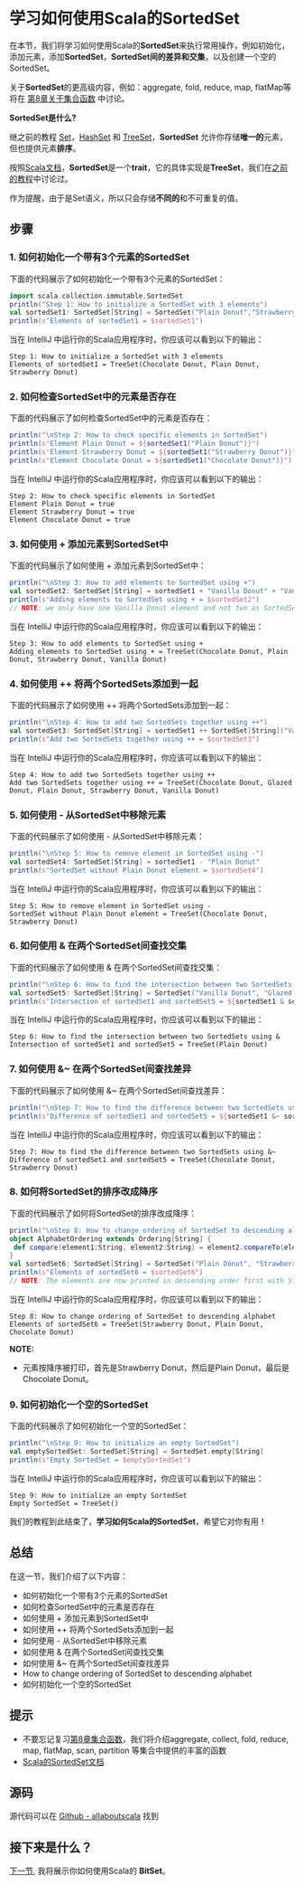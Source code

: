 # 学习如何使用Scala的SortedSet

在本节，我们将学习如何使用Scala的**SortedSet**来执行常用操作，例如初始化，添加元素，添加**SortedSet**，**SortedSet间的差异和交集**，以及创建一个空的SortedSet。
 
关于**SortedSet**的更高级内容，例如：aggregate, fold, reduce, map, flatMap等将在 [第8章关于集合函数](tutorial/8_1.md) 中讨论。


**SortedSet是什么?**

继之前的教程 [Set](6_10.md)，[HashSet](6_11.md) 和 [TreeSet](6_12.md)，**SortedSet** 允许你存储**唯一的**元素，但也提供元素**排序**。

按照[Scala文档](http://docs.scala-lang.org/overviews/collections/concrete-immutable-collection-classes.html)，**SortedSet**是一个**trait**，它的具体实现是**TreeSet**，我们在[之前的教程](tutorial/6_7.md)中讨论过。

作为提醒，由于是Set语义，所以只会存储**不同的**和不可重复的值。

## 步骤

### 1. 如何初始化一个带有3个元素的SortedSet

下面的代码展示了如何初始化一个带有3个元素的SortedSet：

```scala
import scala.collection.immutable.SortedSet
println("Step 1: How to initialize a SortedSet with 3 elements")
val sortedSet1: SortedSet[String] = SortedSet("Plain Donut","Strawberry Donut","Chocolate Donut")
println(s"Elements of sortedSet1 = $sortedSet1")

```

当在 IntelliJ 中运行你的Scala应用程序时，你应该可以看到以下的输出：

```
Step 1: How to initialize a SortedSet with 3 elements
Elements of sortedSet1 = TreeSet(Chocolate Donut, Plain Donut, Strawberry Donut)

```

### 2. 如何检查SortedSet中的元素是否存在

下面的代码展示了如何检查SortedSet中的元素是否存在：

```scala
println("\nStep 2: How to check specific elements in SortedSet")
println(s"Element Plain Donut = ${sortedSet1("Plain Donut")}")
println(s"Element Strawberry Donut = ${sortedSet1("Strawberry Donut")}")
println(s"Element Chocolate Donut = ${sortedSet1("Chocolate Donut")}")

```

当在 IntelliJ 中运行你的Scala应用程序时，你应该可以看到以下的输出：

```
Step 2: How to check specific elements in SortedSet
Element Plain Donut = true
Element Strawberry Donut = true
Element Chocolate Donut = true

```

### 3. 如何使用 + 添加元素到SortedSet中

下面的代码展示了如何使用 + 添加元素到SortedSet中：

```scala
println("\nStep 3: How to add elements to SortedSet using +")
val sortedSet2: SortedSet[String] = sortedSet1 + "Vanilla Donut" + "Vanilla Donut"
println(s"Adding elements to SortedSet using + = $sortedSet2")
// NOTE: we only have one Vanilla Donut element and not two as SortedSet is distinct

```

当在 IntelliJ 中运行你的Scala应用程序时，你应该可以看到以下的输出：

```
Step 3: How to add elements to SortedSet using +
Adding elements to SortedSet using + = TreeSet(Chocolate Donut, Plain Donut, Strawberry Donut, Vanilla Donut)

```

 

### 4. 如何使用 ++ 将两个SortedSets添加到一起

下面的代码展示了如何使用 ++ 将两个SortedSets添加到一起：

```scala
println("\nStep 4: How to add two SortedSets together using ++")
val sortedSet3: SortedSet[String] = sortedSet1 ++ SortedSet[String]("Vanilla Donut", "Glazed Donut")
println(s"Add two SortedSets together using ++ = $sortedSet3")

```

当在 IntelliJ 中运行你的Scala应用程序时，你应该可以看到以下的输出：

```
Step 4: How to add two SortedSets together using ++
Add two SortedSets together using ++ = TreeSet(Chocolate Donut, Glazed Donut, Plain Donut, Strawberry Donut, Vanilla Donut)

```

 
### 5. 如何使用 - 从SortedSet中移除元素

下面的代码展示了如何使用 - 从SortedSet中移除元素：

```scala
println("\nStep 5: How to remove element in SortedSet using -")
val sortedSet4: SortedSet[String] = sortedSet1 - "Plain Donut"
println(s"SortedSet without Plain Donut element = $sortedSet4")

```

当在 IntelliJ 中运行你的Scala应用程序时，你应该可以看到以下的输出：

```
Step 5: How to remove element in SortedSet using -
SortedSet without Plain Donut element = TreeSet(Chocolate Donut, Strawberry Donut)

```

### 6. 如何使用 & 在两个SortedSet间查找交集

下面的代码展示了如何使用 & 在两个SortedSet间查找交集：

```scala
println("\nStep 6: How to find the intersection between two SortedSets using &")
val sortedSet5: SortedSet[String] = SortedSet("Vanilla Donut", "Glazed Donut", "Plain Donut")
println(s"Intersection of sortedSet1 and sortedSet5 = ${sortedSet1 & sortedSet5}")

```

当在 IntelliJ 中运行你的Scala应用程序时，你应该可以看到以下的输出：

```
Step 6: How to find the intersection between two SortedSets using &
Intersection of sortedSet1 and sortedSet5 = TreeSet(Plain Donut)

```


### 7. 如何使用 &~ 在两个SortedSet间查找差异

下面的代码展示了如何使用 &~ 在两个SortedSet间查找差异：

```scala
println("\nStep 7: How to find the difference between two SortedSets using &~")
println(s"Difference of sortedSet1 and sortedSet5 = ${sortedSet1 &~ sortedSet5}")

```

当在 IntelliJ 中运行你的Scala应用程序时，你应该可以看到以下的输出：

```
Step 7: How to find the difference between two SortedSets using &~
Difference of sortedSet1 and sortedSet5 = TreeSet(Chocolate Donut, Strawberry Donut)

```


### 8. 如何将SortedSet的排序改成降序

下面的代码展示了如何将SortedSet的排序改成降序：

```scala
println("\nStep 8: How to change ordering of SortedSet to descending alphabet")
object AlphabetOrdering extends Ordering[String] {
 def compare(element1:String, element2:String) = element2.compareTo(element1)
}
val sortedSet6: SortedSet[String] = SortedSet("Plain Donut", "Strawberry Donut", "Chocolate Donut")(AlphabetOrdering)
println(s"Elements of sortedSet6 = $sortedSet6")
// NOTE: The elements are now printed in descending order first with Strawberry Donut, then Plain Donut and finally Chocolate Donut

```

当在 IntelliJ 中运行你的Scala应用程序时，你应该可以看到以下的输出：

```
Step 8: How to change ordering of SortedSet to descending alphabet
Elements of sortedSet6 = TreeSet(Strawberry Donut, Plain Donut, Chocolate Donut)

```

**NOTE:**

- 元素按降序被打印，首先是Strawberry Donut，然后是Plain Donut，最后是Chocolate Donut。

### 9. 如何初始化一个空的SortedSet

下面的代码展示了如何初始化一个空的SortedSet：

```scala
println("\nStep 9: How to initialize an empty SortedSet")
val emptySortedSet: SortedSet[String] = SortedSet.empty[String]
println(s"Empty SortedSet = $emptySortedSet")

```

当在 IntelliJ 中运行你的Scala应用程序时，你应该可以看到以下的输出：

```
Step 9: How to initialize an empty SortedSet
Empty SortedSet = TreeSet()

```

我们的教程到此结束了，**学习如何Scala的SortedSet**，希望它对你有用！


## 总结

在这一节，我们介绍了以下内容：

- 如何初始化一个带有3个元素的SortedSet
- 如何检查SortedSet中的元素是否存在
- 如何使用 + 添加元素到SortedSet中
- 如何使用 ++ 将两个SortedSets添加到一起
- 如何使用 - 从SortedSet中移除元素
- 如何使用 & 在两个SortedSet间查找交集
- 如何使用 &~ 在两个SortedSet间查找差异
- How to change ordering of SortedSet to descending alphabet
- 如何初始化一个空的SortedSet


## 提示

- 不要忘记复习[第8章集合函数](tutorial/8_1.md)，我们将介绍aggregate, collect, fold, reduce, map, flatMap, scan, partition 等集合中提供的丰富的函数
- [Scala的SortedSet文档](http://www.scala-lang.org/api/current/#scala.collection.immutable.SortedSet)

## 源码

源代码可以在 [Github - allaboutscala](https://github.com/nadimbahadoor/allaboutscala) 找到
 
## 接下来是什么？

[下一节](6_14.md), 我将展示你如何使用Scala的 **BitSet**。
 